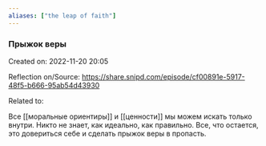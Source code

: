 ```yaml
---
aliases: ["the leap of faith"]
---
```



### Прыжок веры
Created on: 2022-11-20 20:05

Reflection on/Source: https://share.snipd.com/episode/cf00891e-5917-48f5-b666-95ab54d43930

Related to:

Все [[моральные ориентиры]] и [[ценности]] мы можем искать только внутри. Никто не знает, как идеально, как правильно. Все, что остается, это довериться себе и сделать прыжок веры в пропасть.